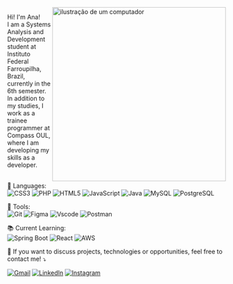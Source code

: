 <img src="https://raw.githubusercontent.com/MicaelliMedeiros/micaellimedeiros/master/image/computer-illustration.png" alt="ilustração de um computador" min-width="400px" max-width="400px" width="400px" align="right">

<p align="left"> 
 Hi! I'm Ana! <br>
I am a Systems Analysis and Development student at Instituto Federal Farroupilha, Brazil, currently in the 6th semester. <br>
In addition to my studies, I work as a trainee programmer at Compass OUL, where I am developing my skills as a developer.<br>
<br>
  
</p>

<p align="left">
  🦄 Languages: <br>
<img src="https://img.shields.io/badge/CSS3-1572B6?style=for-the-badge&logo=css3&logoColor=white" alt="CSS3" />
  <img src="https://img.shields.io/badge/PHP-777BB4?style=for-the-badge&logo=php&logoColor=white" alt="PHP" />
  <img src="https://img.shields.io/badge/HTML5-E34F26?style=for-the-badge&logo=html5&logoColor=white" alt="HTML5" />
  <img src="https://img.shields.io/badge/JavaScript-F7DF1E?style=for-the-badge&logo=javascript&logoColor=black" alt="JavaScript" />
  <img src="https://img.shields.io/badge/java-%23ED8B00.svg?style=for-the-badge&logo=openjdk&logoColor=white" alt="Java" />
  <img src="https://img.shields.io/badge/MySQL-00000F?style=for-the-badge&logo=mysql&logoColor=white" alt="MySQL" />
  <img src="https://img.shields.io/badge/PostgreSQL-000?style=for-the-badge&logo=postgresql" alt="PostgreSQL" />
</p>

<p align="left">
  💼 Tools: <br>
<img src="https://img.shields.io/badge/GIT-E44C30?style=for-the-badge&logo=git&logoColor=white" alt="Git" />
<img src="https://img.shields.io/badge/Figma-696969?style=for-the-badge&logo=figma&logoColor=figma" alt="Figma" />
<img src="https://img.shields.io/badge/Vscode-007ACC?style=for-the-badge&logo=visual-studio-code&logoColor=white" alt="Vscode" />
   <img src="https://img.shields.io/badge/Postman-FF6C37?style=for-the-badge&logo=postman&logoColor=white" alt="Postman" />
</p>

<p align="left">
📚 Current Learning: <br>
<img src="https://img.shields.io/badge/Spring%20Boot-6DB33F?style=for-the-badge&logo=springboot&logoColor=white" alt="Spring Boot" />
  <img src="https://img.shields.io/badge/React-61DAFB?style=for-the-badge&logo=react&logoColor=black" alt="React" />
  <img src="https://img.shields.io/badge/Amazon%20AWS-232F3E?style=for-the-badge&logo=amazonaws&logoColor=white" alt="AWS" />
  
</p>
<p align="left">
  💌 If you want to discuss projects, technologies or opportunities, feel free to contact me! ⤵️
</p>

<p align="left">
  <a href="#" title="Gmail">
  <img src="https://img.shields.io/badge/-Gmail-FF0000?style=flat-square&labelColor=FF0000&logo=gmail&logoColor=white&link=anacarol.alves1@outlook.com" alt="Gmail"/></a>
  <a href="#" title="LinkedIn">
  <img src="https://img.shields.io/badge/-Linkedin-0e76a8?style=flat-square&logo=Linkedin&logoColor=white&link=https://www.linkedin.com/in/ana-carolina-alves-farias-8a998b266/" alt="LinkedIn"/></a>
  <a href="#" title="WhatsApp">
  <a href="#" title="Instagram">
  <img src="https://img.shields.io/badge/-Instagram-DF0174?style=flat-square&labelColor=DF0174&logo=instagram&logoColor=white&link=[LINK-DO-SEU-INSTAGRAM](https://www.instagram.com/acaf02/)" alt="Instagram"/></a>
</p>
